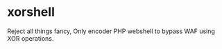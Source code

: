 # xorshell

Reject all things fancy, Only encoder PHP webshell to bypass WAF using XOR operations.


